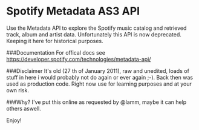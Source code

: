 # Spotify Metadata AS3 API
Use the Metadata API to explore the Spotify music catalog and retrieved track, album and artist data. 
Unfortunately this API is now deprecated. Keeping it here for historical purposes.

###Documentation
For offical docs see https://developer.spotify.com/technologies/metadata-api/

###Disclaimer
It's old (27 th of January 2011), raw and unedited, loads of stuff in here i would probably not do again or ever again ;-). Back then was used as production code. Right now use for learning purposes and at your own risk.

###Why?
I've put this online as requested by @lamm, maybe it can help others aswell.

Enjoy!
